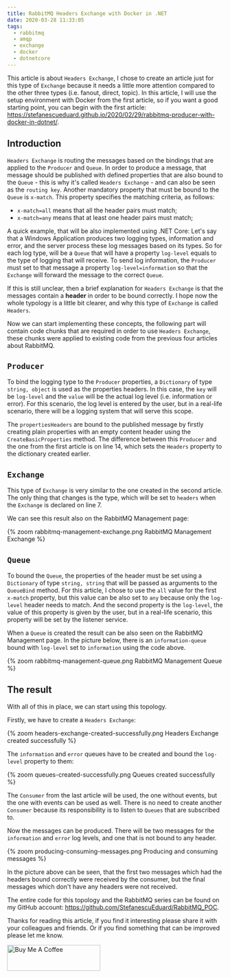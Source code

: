 ```yaml
---
title: RabbitMQ Headers Exchange with Docker in .NET
date: 2020-03-28 11:33:05
tags:
  - rabbitmq
  - amqp
  - exchange
  - docker
  - dotnetcore
---
```



This article is about `Headers Exchange`, I chose to create an article just for this type of `Exchange` because it needs a little more attention compared to the other three types (i.e. fanout, direct, topic).
In this article, I will use the setup environment with Docker from the first article, so if you want a good starting point, you can begin with the first article: https://stefanescueduard.github.io/2020/02/29/rabbitmq-producer-with-docker-in-dotnet/.

## Introduction

`Headers Exchange` is routing the messages based on the bindings that are applied to the `Producer` and `Queue`.
In order to produce a message, that message should be published with defined properties that are also bound to the `Queue` - this is why it's called `Headers Exchange` - and can also be seen as the `routing key`.
Another mandatory property that must be bound to the `Queue` is `x-match`. This property specifies the matching criteria, as follows:
- `x-match=all` means that all the header pairs must match;
- `x-match=any` means that at least one header pairs must match;

A quick example, that will be also implemented using .NET Core:
Let's say that a Windows Application produces two logging types, information and error, and the server process these log messages based on its types.
So for each log type, will be a `Queue` that will have a property `log-level` equals to the type of logging that will receive. To send log information, the `Producer` must set to that message a property `log-level=information` so that the `Exchange` will forward the message to the correct `Queue`.

If this is still unclear, then a brief explanation for `Headers Exchange` is that the messages contain a **header** in order to be bound correctly.
I hope now the whole typology is a little bit clearer, and why this type of `Exchange` is called `Headers`.

Now we can start implementing these concepts, the following part will contain code chunks that are required in order to use `Headers Exchange`, these chunks were applied to existing code from the previous four articles about RabbitMQ.

## `Producer`

To bind the logging type to the `Producer` properties, a `Dictionary` of type `string, object` is used as the properties headers. In this case, the `key` will be `log-level` and the `value` will be the actual log level (i.e. information or error). For this scenario, the log level is entered by the user, but in a real-life scenario, there will be a logging system that will serve this scope.
<script src="https://gist.github.com/StefanescuEduard/0db265cae4058c75ca8a1051f31b605c.js"></script>

The `propertiesHeaders` are bound to the published message by firstly creating plain properties with an empty content header using the `CreateBasicProperties` method. The difference between this `Producer` and the one from the first article is on line 14, which sets the `Headers` property to the dictionary created earlier.

## `Exchange`

This type of `Exchange` is very similar to the one created in the second article. The only thing that changes is the type, which will be set to `headers` when the `Exchange` is declared on line 7.
<script src="https://gist.github.com/StefanescuEduard/613861853dea188e25884ddedec856ac.js"></script>

We can see this result also on the RabbitMQ Management page:

{% zoom rabbitmq-management-exchange.png RabbitMQ Management Exchange %}

## `Queue`

To bound the `Queue`, the properties of the header must be set using a `Dictionary` of type `string, string` that will be passed as arguments to the `QueueBind` method.
For this article, I chose to use the `all` value for the first `x-match` property, but this value can be also set to `any` because only the `log-level` header needs to match.
And the second property is the `log-level`, the value of this property is given by the user, but in a real-life scenario, this property will be set by the listener service.
<script src="https://gist.github.com/StefanescuEduard/c897970461e039d91b0f85ec352823a1.js"></script>

When a `Queue` is created the result can be also seen on the RabbitMQ Management page. In the picture below, there is an `information-queue` bound with `log-level` set to `information` using the code above.

{% zoom rabbitmq-management-queue.png RabbitMQ Management Queue %}

## The result

With all of this in place, we can start using this topology.

Firstly, we have to create a `Headers Exchange`:

{% zoom headers-exchange-created-successfully.png Headers Exchange created successfully %}

The `information` and `error` queues have to be created and bound the `log-level` property to them:

{% zoom queues-created-successfully.png Queues created successfully %}

The `Consumer` from the last article will be used, the one without events, but the one with events can be used as well. There is no need to create another `Consumer` because its responsibility is to listen to `Queues` that are subscribed to.

Now the messages can be produced. There will be two messages for the `information` and `error` log levels, and one that is not bound to any header.

{% zoom producing-consuming-messages.png Producing and consuming messages %}

In the picture above can be seen, that the first two messages which had the headers bound correctly were received by the consumer, but the final messages which don't have any headers were not received.

The entire code for this topology and the RabbitMQ series can be found on my GitHub account: https://github.com/StefanescuEduard/RabbitMQ_POC.

Thanks for reading this article, if you find it interesting please share it with your colleagues and friends. Or if you find something that can be improved please let me know.

<a href="https://www.buymeacoffee.com/edstefanescu" target="_blank"><img src="https://cdn.buymeacoffee.com/buttons/v2/default-yellow.png" alt="Buy Me A Coffee" style="height: 60px !important;width: 217px !important;" ></a>